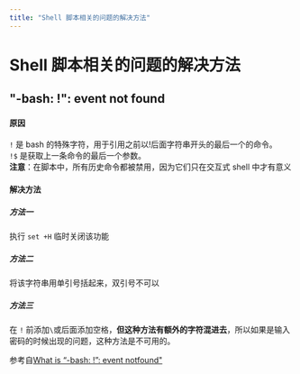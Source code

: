 ```yaml
---  
title: "Shell 脚本相关的问题的解决方法"  
---  
```

# Shell 脚本相关的问题的解决方法
## "-bash: !": event not found
#### 原因
`!` 是 bash 的特殊字符，用于引用之前以!后面字符串开头的最后一个的命令。  
`!$` 是获取上一条命令的最后一个参数。  
**注意**：在脚本中，所有历史命令都被禁用，因为它们只在交互式 shell 中才有意义  

#### 解决方法
##### 方法一
执行 `set +H` 临时关闭该功能

##### 方法二
将该字符串用单引号括起来，双引号不可以

##### 方法三
在 `!` 前添加`\`或后面添加空格，**但这种方法有额外的字符混进去**，所以如果是输入密码的时候出现的问题，这种方法是不可用的。  
  
参考自[What is “-bash: !”: event notfound"](https://serverfault.com/questions/208265/what-is-bash-event-not-found)
